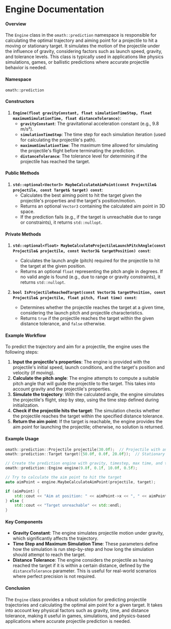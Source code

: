 # Engine Documentation

#### Overview
The `Engine` class in the `omath::prediction` namespace is responsible for calculating the optimal trajectory and aiming point for a projectile to hit a moving or stationary target. It simulates the motion of the projectile under the influence of gravity, considering factors such as launch speed, gravity, and tolerance levels. This class is typically used in applications like physics simulations, games, or ballistic predictions where accurate projectile behavior is needed.

#### Namespace
`omath::prediction`

#### Constructors
1. **`Engine(float gravityConstant, float simulationTimeStep, float maximumSimulationTime, float distanceTolerance)`**:
    - **`gravityConstant`**: The gravitational acceleration constant (e.g., 9.8 m/s²).
    - **`simulationTimeStep`**: The time step for each simulation iteration (used for calculating the projectile's path).
    - **`maximumSimulationTime`**: The maximum time allowed for simulating the projectile's flight before terminating the prediction.
    - **`distanceTolerance`**: The tolerance level for determining if the projectile has reached the target.

#### Public Methods

1. **`std::optional<Vector3> MaybeCalculateAimPoint(const Projectile& projectile, const Target& target) const`**:
    - Calculates the best aiming point to hit the target given the projectile's properties and the target's position/motion.
    - Returns an optional `Vector3` containing the calculated aim point in 3D space.
    - If the prediction fails (e.g., if the target is unreachable due to range or constraints), it returns `std::nullopt`.

#### Private Methods

1. **`std::optional<float> MaybeCalculateProjectileLaunchPitchAngle(const Projectile& projectile, const Vector3& targetPosition) const`**:
    - Calculates the launch angle (pitch) required for the projectile to hit the target at the given position.
    - Returns an optional `float` representing the pitch angle in degrees. If no valid angle is found (e.g., due to range or gravity constraints), it returns `std::nullopt`.

2. **`bool IsProjectileReachedTarget(const Vector3& targetPosition, const Projectile& projectile, float pitch, float time) const`**:
    - Determines whether the projectile reaches the target at a given time, considering the launch pitch and projectile characteristics.
    - Returns `true` if the projectile reaches the target within the given distance tolerance, and `false` otherwise.

#### Example Workflow
To predict the trajectory and aim for a projectile, the engine uses the following steps:
1. **Input the projectile's properties**: The engine is provided with the projectile's initial speed, launch conditions, and the target's position and velocity (if moving).
2. **Calculate the pitch angle**: The engine attempts to compute a suitable pitch angle that will guide the projectile to the target. This takes into account gravity and the projectile's properties.
3. **Simulate the trajectory**: With the calculated angle, the engine simulates the projectile's flight, step by step, using the time step defined during initialization.
4. **Check if the projectile hits the target**: The simulation checks whether the projectile reaches the target within the specified distance tolerance.
5. **Return the aim point**: If the target is reachable, the engine provides the aim point for launching the projectile; otherwise, no solution is returned.

#### Example Usage
```c++
omath::prediction::Projectile projectile(30.0f);  // Projectile with an initial speed of 30 m/s
omath::prediction::Target target({50.0f, 0.0f, 20.0f});  // Stationary target at a specific position

// Create the prediction engine with gravity, timestep, max time, and tolerance
omath::prediction::Engine engine(9.8f, 0.1f, 10.0f, 0.5f);

// Try to calculate the aim point to hit the target
auto aimPoint = engine.MaybeCalculateAimPoint(projectile, target);

if (aimPoint) {
    std::cout << "Aim at position: " << aimPoint->x << ", " << aimPoint->y << ", " << aimPoint->z << std::endl;
} else {
    std::cout << "Target unreachable" << std::endl;
}
```

#### Key Components
- **Gravity Constant**: The engine simulates projectile motion under gravity, which significantly affects the trajectory.
- **Time Step and Maximum Simulation Time**: These parameters define how the simulation is run step-by-step and how long the simulation should attempt to reach the target.
- **Distance Tolerance**: The engine considers the projectile as having reached the target if it is within a certain distance, defined by the `distanceTolerance` parameter. This is useful for real-world scenarios where perfect precision is not required.

#### Conclusion
The `Engine` class provides a robust solution for predicting projectile trajectories and calculating the optimal aim point for a given target. It takes into account key physical factors such as gravity, time, and distance tolerance, making it useful in games, simulations, and physics-based applications where accurate projectile prediction is needed.
